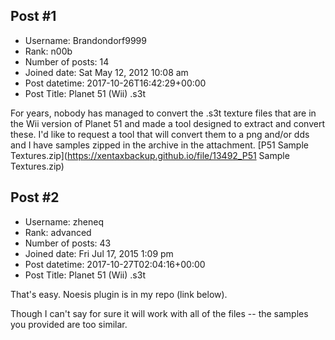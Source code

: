 ## Post #1
- Username: Brandondorf9999
- Rank: n00b
- Number of posts: 14
- Joined date: Sat May 12, 2012 10:08 am
- Post datetime: 2017-10-26T16:42:29+00:00
- Post Title: Planet 51 (Wii) .s3t

For years, nobody has managed to convert the .s3t texture files that are in the Wii version of Planet 51 and made a tool designed to extract and convert these. I'd like to request a tool that will convert them to a png and/or dds and I have samples zipped in the archive in the attachment.
[P51 Sample Textures.zip](https://xentaxbackup.github.io/file/13492_P51 Sample Textures.zip)
## Post #2
- Username: zheneq
- Rank: advanced
- Number of posts: 43
- Joined date: Fri Jul 17, 2015 1:09 pm
- Post datetime: 2017-10-27T02:04:16+00:00
- Post Title: Planet 51 (Wii) .s3t

That's easy. Noesis plugin is in my repo (link below).

Though I can't say for sure it will work with all of the files -- the samples you provided are too similar.
